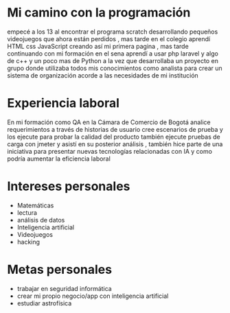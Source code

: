 # Mi camino con la programación

empecé a los 13 al encontrar el programa scratch  desarrollando pequeños videojuegos que ahora están perdidos , mas tarde en el colegio aprendí HTML css JavaScript creando así mi primera pagina , mas tarde continuando con mi formación en el sena aprendí a usar php laravel y  algo de c++ y un poco mas de Python a la vez que desarrollaba un proyecto en grupo donde utilizaba todos mis conocimientos como analista para crear un sistema de organización acorde a  las necesidades de mi institución

# Experiencia laboral

En mi formación como QA en la Cámara de Comercio de Bogotá  analice requerimientos a través de historias de usuario cree escenarios de prueba  y los ejecute para probar la calidad del producto también ejecute pruebas de carga con jmeter y asistí en su posterior análisis , también hice parte de una iniciativa para presentar nuevas tecnologías relacionadas con IA y como podría aumentar la eficiencia laboral 

# Intereses personales

- Matemáticas
- lectura
- análisis de datos
- Inteligencia artificial
- Videojuegos
- hacking

# Metas personales

- trabajar en seguridad informática
- crear mi propio negocio/app con inteligencia artificial
- estudiar astrofísica